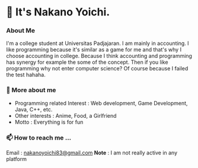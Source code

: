 # 👋 It's Nakano Yoichi.
### About Me
I'm a college student at Universitas Padjajaran. I am mainly in accounting. I like programming because it's similar as a game for me and that's why I choose accounting in college. Because I think accounting and programming has synergy for example the some of the concept. Then if you like programming why not enter computer science? Of course because I failed the test hahaha.

### 👀 More about me
- Programming related Interest : Web development, Game Development, Java, C++, etc.
- Other interests : Anime, Food, a Girlfriend
- Motto : Everything is for fun
 
### 📫 How to reach me ...
Email : nakanoyoichi83@gmail.com
**Note** : I am not really active in any platform

<!---
nakanoyo/nakanoyo is a ✨ special ✨ repository because its `README.md` (this file) appears on your GitHub profile.
You can click the Preview link to take a look at your changes.
--->
